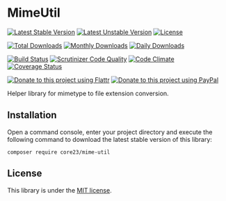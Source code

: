 MimeUtil
========
[![Latest Stable Version](https://poser.pugx.org/core23/mime-util/v/stable)](https://packagist.org/packages/core23/mime-util)
[![Latest Unstable Version](https://poser.pugx.org/core23/mime-util/v/unstable)](https://packagist.org/packages/core23/mime-util)
[![License](https://poser.pugx.org/core23/mime-util/license)](LICENSE.md)

[![Total Downloads](https://poser.pugx.org/core23/mime-util/downloads)](https://packagist.org/packages/core23/mime-util)
[![Monthly Downloads](https://poser.pugx.org/core23/mime-util/d/monthly)](https://packagist.org/packages/core23/mime-util)
[![Daily Downloads](https://poser.pugx.org/core23/mime-util/d/daily)](https://packagist.org/packages/core23/mime-util)

[![Build Status](https://travis-ci.org/core23/mime-util.svg)](http://travis-ci.org/core23/mime-util)
[![Scrutinizer Code Quality](https://scrutinizer-ci.com/g/core23/mime-util/badges/quality-score.png)](https://scrutinizer-ci.com/g/core23/mime-util/)
[![Code Climate](https://codeclimate.com/github/core23/mime-util/badges/gpa.svg)](https://codeclimate.com/github/core23/mime-util)
[![Coverage Status](https://coveralls.io/repos/core23/mime-util/badge.svg)](https://coveralls.io/r/core23/mime-util)

[![Donate to this project using Flattr](https://img.shields.io/badge/flattr-donate-yellow.svg)](https://flattr.com/profile/core23)
[![Donate to this project using PayPal](https://img.shields.io/badge/paypal-donate-yellow.svg)](https://paypal.me/gripp)

Helper library for mimetype to file extension conversion.

## Installation

Open a command console, enter your project directory and execute the following command to download the latest stable version of this library:

```
composer require core23/mime-util
```

## License

This library is under the [MIT license](LICENSE.md).
